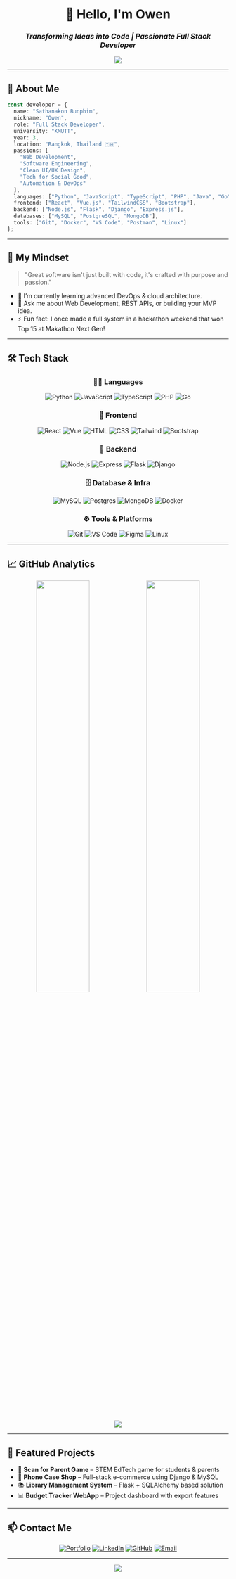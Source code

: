 # <div align="center">🚀 Hello, I'm Owen</div>
### <div align="center">*Transforming Ideas into Code | Passionate Full Stack Developer*</div>

<div align="center">
  <img src="https://readme-typing-svg.herokuapp.com?font=Fira+Code&pause=1000&color=00AEEF&center=true&vCenter=true&width=600&lines=Computer+Engineering+Student+%40+KMUTT;Crafting+Scalable+Web+Solutions;End-to-End+Developer;Always+Learning+%26+Building"/>
</div>

---

## 💫 About Me

```ts
const developer = {
  name: "Sathanakon Bunphim",
  nickname: "Owen",
  role: "Full Stack Developer",
  university: "KMUTT",
  year: 3,
  location: "Bangkok, Thailand 🇹🇭",
  passions: [
    "Web Development",
    "Software Engineering",
    "Clean UI/UX Design",
    "Tech for Social Good",
    "Automation & DevOps"
  ],
  languages: ["Python", "JavaScript", "TypeScript", "PHP", "Java", "Go"],
  frontend: ["React", "Vue.js", "TailwindCSS", "Bootstrap"],
  backend: ["Node.js", "Flask", "Django", "Express.js"],
  databases: ["MySQL", "PostgreSQL", "MongoDB"],
  tools: ["Git", "Docker", "VS Code", "Postman", "Linux"]
};
```

---

## 🧠 My Mindset

> "Great software isn't just built with code, it's crafted with purpose and passion."

- 🌱 I’m currently learning advanced DevOps & cloud architecture.
- 💬 Ask me about Web Development, REST APIs, or building your MVP idea.
- ⚡ Fun fact: I once made a full system in a hackathon weekend that won Top 15 at Makathon Next Gen!

---

## 🛠️ Tech Stack

<div align="center">

### 👨‍💻 Languages
![Python](https://skillicons.dev/icons?i=python)
![JavaScript](https://skillicons.dev/icons?i=js)
![TypeScript](https://skillicons.dev/icons?i=ts)
![PHP](https://skillicons.dev/icons?i=php)
![Go](https://skillicons.dev/icons?i=go)

### 🎨 Frontend
![React](https://skillicons.dev/icons?i=react)
![Vue](https://skillicons.dev/icons?i=vue)
![HTML](https://skillicons.dev/icons?i=html)
![CSS](https://skillicons.dev/icons?i=css)
![Tailwind](https://skillicons.dev/icons?i=tailwind)
![Bootstrap](https://skillicons.dev/icons?i=bootstrap)

### 🔧 Backend
![Node.js](https://skillicons.dev/icons?i=nodejs)
![Express](https://skillicons.dev/icons?i=express)
![Flask](https://skillicons.dev/icons?i=flask)
![Django](https://skillicons.dev/icons?i=django)

### 🗄️ Database & Infra
![MySQL](https://skillicons.dev/icons?i=mysql)
![Postgres](https://skillicons.dev/icons?i=postgres)
![MongoDB](https://skillicons.dev/icons?i=mongodb)
![Docker](https://skillicons.dev/icons?i=docker)

### ⚙️ Tools & Platforms
![Git](https://skillicons.dev/icons?i=git)
![VS Code](https://skillicons.dev/icons?i=vscode)
![Figma](https://skillicons.dev/icons?i=figma)
![Linux](https://skillicons.dev/icons?i=linux)

</div>

---

## 📈 GitHub Analytics

<div align="center">
  <img width="49%" src="https://github-readme-stats.vercel.app/api?username=satanakorn&show_icons=true&theme=radical" />
  <img width="49%" src="https://github-readme-streak-stats.herokuapp.com?user=satanakorn&theme=radical" />
  <br/>
  <img src="https://github-readme-stats.vercel.app/api/top-langs/?username=satanakorn&layout=compact&theme=radical" />
</div>

---

## 📂 Featured Projects

- 🧠 **Scan for Parent Game** – STEM EdTech game for students & parents
- 🛒 **Phone Case Shop** – Full-stack e-commerce using Django & MySQL
- 📚 **Library Management System** – Flask + SQLAlchemy based solution
- 📊 **Budget Tracker WebApp** – Project dashboard with export features

---

## 📫 Contact Me

<div align="center">

[![Portfolio](https://img.shields.io/badge/Portfolio-000?style=for-the-badge&logo=vercel&logoColor=white)](https://sathanakon.site)
[![LinkedIn](https://img.shields.io/badge/LinkedIn-0A66C2?style=for-the-badge&logo=linkedin&logoColor=white)](https://www.linkedin.com/in/sathanakon-bunphim-34930a256/)
[![GitHub](https://img.shields.io/badge/GitHub-171515?style=for-the-badge&logo=github&logoColor=white)](https://github.com/satanakorn)
[![Email](https://img.shields.io/badge/Email-D14836?style=for-the-badge&logo=gmail&logoColor=white)](mailto:satanakornbunpim@gmail.com)

</div>

---

<div align="center">
  <img src="https://readme-typing-svg.herokuapp.com?font=Fira+Code&duration=3000&pause=1000&color=00AEEF&center=true&vCenter=true&width=500&lines=Thanks+for+visiting!;Let’s+collaborate+and+build+something+awesome+✨"/>
</div>
